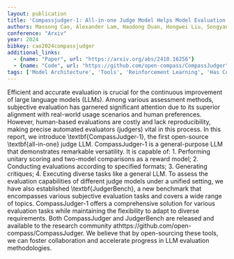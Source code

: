 ```yaml
---
layout: publication
title: 'Compassjudger-1: All-in-one Judge Model Helps Model Evaluation And Evolution'
authors: Maosong Cao, Alexander Lam, Haodong Duan, Hongwei Liu, Songyang Zhang, Kai Chen
conference: "Arxiv"
year: 2024
bibkey: cao2024compassjudger
additional_links:
  - {name: "Paper", url: "https://arxiv.org/abs/2410.16256"}
  - {name: "Code", url: "https://github.com/open-compass/CompassJudger"}
tags: ['Model Architecture', 'Tools', 'Reinforcement Learning', 'Has Code', 'Attention Mechanism']
---
```

Efficient and accurate evaluation is crucial for the continuous improvement
of large language models (LLMs). Among various assessment methods, subjective
evaluation has garnered significant attention due to its superior alignment
with real-world usage scenarios and human preferences. However, human-based
evaluations are costly and lack reproducibility, making precise automated
evaluators (judgers) vital in this process. In this report, we introduce
\textbf\{CompassJudger-1\}, the first open-source \textbf\{all-in-one\} judge LLM.
CompassJudger-1 is a general-purpose LLM that demonstrates remarkable
versatility. It is capable of: 1. Performing unitary scoring and two-model
comparisons as a reward model; 2. Conducting evaluations according to specified
formats; 3. Generating critiques; 4. Executing diverse tasks like a general
LLM. To assess the evaluation capabilities of different judge models under a
unified setting, we have also established \textbf\{JudgerBench\}, a new benchmark
that encompasses various subjective evaluation tasks and covers a wide range of
topics. CompassJudger-1 offers a comprehensive solution for various evaluation
tasks while maintaining the flexibility to adapt to diverse requirements. Both
CompassJudger and JudgerBench are released and available to the research
community athttps://github.com/open-compass/CompassJudger. We believe that by
open-sourcing these tools, we can foster collaboration and accelerate progress
in LLM evaluation methodologies.
